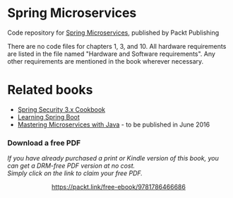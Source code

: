 


# Spring Microservices
Code repository for [Spring Microservices](https://www.packtpub.com/application-development/spring-microservices?utm_source=github&utm_medium=repository&utm_campaign=9781786466686), published by Packt Publishing

There are no code files for chapters 1, 3, and 10. All hardware requirements are listed in the file named "Hardware and Software requirements". Any other requirements are mentioned in the book wherever necessary.

# Related books
* [Spring Security 3.x Cookbook](https://www.packtpub.com/application-development/spring-security-3x-cookbook?utm_source=github&utm_medium=related&utm_campaign=9781782167525)
* [Learning Spring Boot](https://www.packtpub.com/application-development/learning-spring-boot?utm_source=github&utm_medium=related&utm_campaign=9781784393021)
* [Mastering Microservices with Java](https://www.packtpub.com/application-development/mastering-microservices-java?utm_source=github&utm_medium=related&utm_campaign=9781785285172) - to be published in June 2016


### Download a free PDF

 <i>If you have already purchased a print or Kindle version of this book, you can get a DRM-free PDF version at no cost.<br>Simply click on the link to claim your free PDF.</i>
<p align="center"> <a href="https://packt.link/free-ebook/9781786466686">https://packt.link/free-ebook/9781786466686 </a> </p>